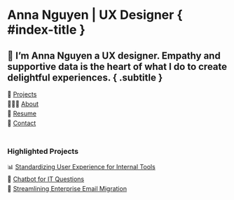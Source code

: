 <style>
#index-title {
    display: none;
}
ul {
  list-style-type: none;
  margin: 0;
  padding: 0;
  padding-bottom: 18px;
}
li {
  margin-bottom: 5px;
}
</style>

# Anna Nguyen | UX Designer { #index-title }

## 👋 I’m Anna Nguyen a UX designer. Empathy and supportive data is the heart of what I do to create delightful experiences. { .subtitle }

- 💼 [Projects](projects)
- 👩🏻‍💻 [About](about.html)
- 📄 [Resume](assets/resume.pdf)
- 💌 [Contact](contact.html)

### Highlighted Projects

- 📊 [Standardizing User Experience for Internal Tools](projects/uxra.html)
- 🤖 [Chatbot for IT Questions](projects/ibm-itsupport.html)
- 📨 [Streamlining Enterprise Email Migration](projects/ibm-mail.html)

